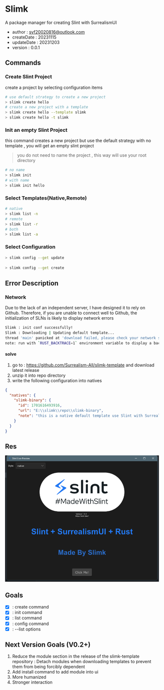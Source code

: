 # Slimk

A package manager for creating Slint with SurrealismUI

- author : syf20020816@outlook.com
- createDate : 20231115
- updateDate : 20231203
- version : 0.0.1

## Commands

### Create Slint Project

create a project by selecting configuration items

```bash
# use default strategy to create a new project
> slimk create hello 
# create a new project with a template
> slimk create hello --template slimk
> slimk create hello -t slimk
```
### Init an empty Slint Project

this command creates a new project but use the default strategy with no template , you will get an empty slint project

> you do not need to name the project , this way will use your root directory

```bash
# no name
> slimk init
# with name
> slimk init hello
```
### Select Templates(Native,Remote)

```bash
# native
> slimk list -n
# remote 
> slimk list -r
# both
> slimk list -a
```
### Select Configuration

```bash
> slimk config --get update

> slimk config --get create
```

## Error Description

### Network

Due to the lack of an independent server, I have designed it to rely on Github. 
Therefore, if you are unable to connect well to Github, the initialization of SLNs is likely to display network errors

```bash
Slimk : init conf successfully!
Slimk : Downloading | Updating default template...
thread 'main' panicked at 'download failed, please check your network settings!', src\lib\core.rs:229:21
note: run with `RUST_BACKTRACE=1` environment variable to display a backtrace
```

#### solve

1. go to : https://github.com/Surrealism-All/slimk-template and download latest release
2. unzip it into repo directory
3. write the following configuration into natives

```json
{
  "natives": {
    "slimk-binary": {
      "id": 1701616493916,
      "url": "E:\\slimk\\repo\\slimk-binary",
      "note": "this is a native default template use Slint with SurrealismUI"
    }
  }
}
```
## Res
![img.png](img.png)
## Goals

- [x] : create command
- [x] : init command
- [x] : list command
- [x] : config command 
- [x] : --list options

## Next Version Goals (V0.2+)

1. Reduce the module section in the release of the slimk-template repository : Detach modules when downloading templates to prevent them from being forcibly dependent
2. Add install command to add module into ui 
3. More humanized
4. Stronger interaction